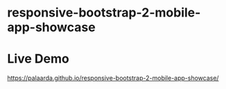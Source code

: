 # responsive-bootstrap-2-mobile-app-showcase
# Live Demo
https://palaarda.github.io/responsive-bootstrap-2-mobile-app-showcase/
